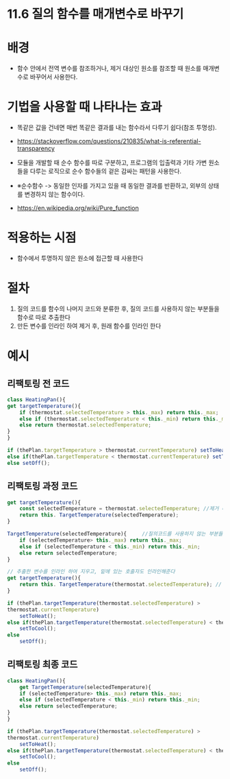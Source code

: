 # 11.6 질의 함수를 매개변수로 바꾸기 

# 배경
- 함수 안에서 전역 변수를 참조하거나, 제거 대상인 원소를 참조할 때 원소를 매개변수로 바꾸어서 사용한다.


# 기법을 사용할 때 나타나는 효과
- 똑같은 값을 건네면 매번 똑같은 결과를 내는 함수라서 다루기 쉽다(참조 투명성).
- https://stackoverflow.com/questions/210835/what-is-referential-transparency

-  모듈을 개발할 때 순수 함수를 따로 구분하고, 프로그램의 입출력과 기타 가변 원소들을 다루는 로직으로 순수 함수들의
겉은 감싸는 패턴을 사용한다. 
- ※순수함수 -> 동일한 인자를 가지고 있을 때 동일한 결과를 반환하고, 외부의 상태를 변경하지 않는 함수이다.  
- https://en.wikipedia.org/wiki/Pure_function

# 적용하는 시점
- 함수에서 투명하지 않은 원소에 접근할 때 사용한다

# 절차
1. 질의 코드를 함수의 나머지 코드와 분류한 후, 질의 코드를 사용하지 않는 부분들을 함수로 따로 추출한다
2. 만든 변수를 인라인 하여 제거 후, 원래 함수를 인라인 한다

# 예시

## 리팩토링 전 코드

```js
class HeatingPan(){
get targetTemperature(){
    if (thermostat.selectedTemperature > this._max) return this._max;
    else if (thermostat.selectedTemperature < this._min) return this._min;
    else return thermostat.selectedTemperature;
}
}

if (thePlan.targetTemperature > thermostat.currentTemperature) setToHeat();
else if(thePlan.targetTemperature < thermostat.currentTemperature) setToCool();
else setOff();

```
## 리팩토링 과정 코드

```js 
get targetTemperature(){
    const selectedTemperature = thermostat.selectedTemperature; //제거 대상인 원소를 변수로 지정해줌
    return this. TargetTemperature(selectedTemperature); 
}

TargetTemperature(selectedTemperature){     //질의코드를 사용하지 않는 부분들은 따로 분리해서 함수로 만들어줌
    if (selectedTemperature> this._max) return this._max;
    else if (selectedTemperature < this._min) return this._min;
    else return selectedTemperature;
}
```

```js
// 추출한 변수를 인라인 하여 지우고, 밑에 있는 호출자도 인라인해준다
get targetTemperature(){ 
    return this. TargetTemperature(thermostat.selectedTemperature); // 이 부분에 분리한 부분들을 TargetTemperature(selectedTemperature) 안에 있는 부분들을 다시 채워준다
}

if (thePlan.targetTemperature(thermostat.selectedTemperature) > 
thermostat.currentTemperature) 
    setToHeat();
else if(thePlan.targetTemperature(thermostat.selectedTemperature) < thermostat.currentTemperature) 
    setToCool();
else 
    setOff();

```

## 리팩토링 최종 코드

```js
class HeatingPan(){
    get TargetTemperature(selectedTemperature){     
    if (selectedTemperature> this._max) return this._max;
    else if (selectedTemperature < this._min) return this._min;
    else return selectedTemperature;
}
}

if (thePlan.targetTemperature(thermostat.selectedTemperature) > 
thermostat.currentTemperature) 
    setToHeat();
else if(thePlan.targetTemperature(thermostat.selectedTemperature) < thermostat.currentTemperature) 
    setToCool();
else 
    setOff();
```

